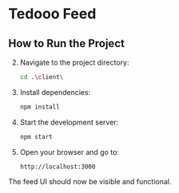 # Tedooo Feed
## How to Run the Project


2. Navigate to the project directory:
   ```bash
   cd .\client\
   ```

3. Install dependencies:
   ```bash
   npm install
   ```

4. Start the development server:
   ```bash
   npm start
   ```

5. Open your browser and go to:
   ```
   http://localhost:3000
   ```

The feed UI should now be visible and functional.


